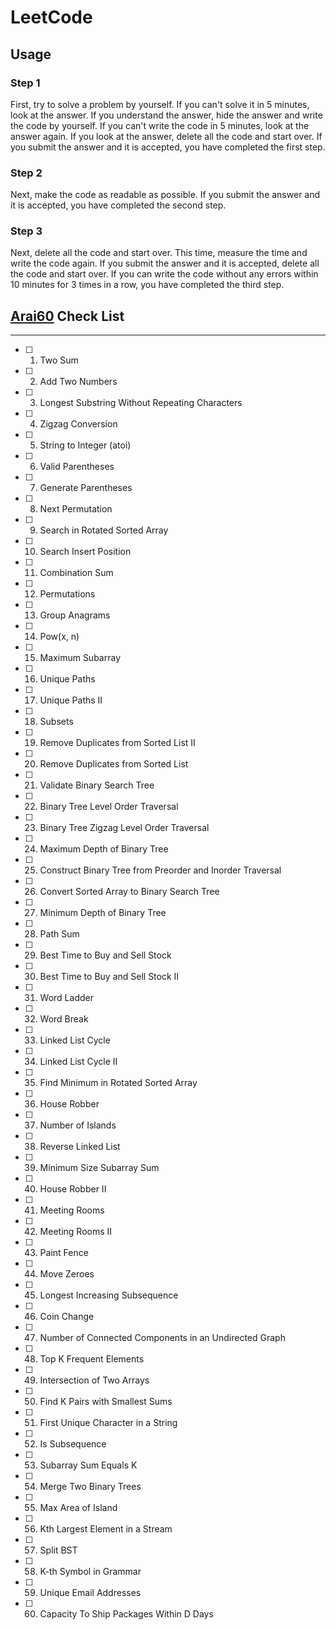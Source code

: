 # LeetCode

## Usage
### Step 1
First, try to solve a problem by yourself. If you can't solve it in 5 minutes, look at the answer. If you understand the answer, hide the answer and write the code by yourself. If you can't write the code in 5 minutes, look at the answer again. If you look at the answer, delete all the code and start over. If you submit the answer and it is accepted, you have completed the first step.

### Step 2
Next, make the code as readable as possible. If you submit the answer and it is accepted, you have completed the second step.

### Step 3
Next, delete all the code and start over. This time, measure the time and write the code again. If you submit the answer and it is accepted, delete all the code and start over. If you can write the code without any errors within 10 minutes for 3 times in a row, you have completed the third step.

## [Arai60](https://1kohei1.com/leetcode/) Check List
---

- [ ] 1. Two Sum
- [ ] 2. Add Two Numbers
- [ ] 3. Longest Substring Without Repeating Characters
- [ ] 4. Zigzag Conversion
- [ ] 5. String to Integer (atoi)
- [ ] 6. Valid Parentheses
- [ ] 7. Generate Parentheses
- [ ] 8. Next Permutation
- [ ] 9. Search in Rotated Sorted Array
- [ ] 10. Search Insert Position
- [ ] 11. Combination Sum
- [ ] 12. Permutations
- [ ] 13. Group Anagrams
- [ ] 14. Pow(x, n)
- [ ] 15. Maximum Subarray
- [ ] 16. Unique Paths
- [ ] 17. Unique Paths II
- [ ] 18. Subsets
- [ ] 19. Remove Duplicates from Sorted List II
- [ ] 20. Remove Duplicates from Sorted List
- [ ] 21. Validate Binary Search Tree
- [ ] 22. Binary Tree Level Order Traversal
- [ ] 23. Binary Tree Zigzag Level Order Traversal
- [ ] 24. Maximum Depth of Binary Tree
- [ ] 25. Construct Binary Tree from Preorder and Inorder Traversal
- [ ] 26. Convert Sorted Array to Binary Search Tree
- [ ] 27. Minimum Depth of Binary Tree
- [ ] 28. Path Sum
- [ ] 29. Best Time to Buy and Sell Stock
- [ ] 30. Best Time to Buy and Sell Stock II
- [ ] 31. Word Ladder
- [ ] 32. Word Break
- [ ] 33. Linked List Cycle
- [ ] 34. Linked List Cycle II
- [ ] 35. Find Minimum in Rotated Sorted Array
- [ ] 36. House Robber
- [ ] 37. Number of Islands
- [ ] 38. Reverse Linked List
- [ ] 39. Minimum Size Subarray Sum
- [ ] 40. House Robber II
- [ ] 41. Meeting Rooms
- [ ] 42. Meeting Rooms II
- [ ] 43. Paint Fence
- [ ] 44. Move Zeroes
- [ ] 45. Longest Increasing Subsequence
- [ ] 46. Coin Change
- [ ] 47. Number of Connected Components in an Undirected Graph
- [ ] 48. Top K Frequent Elements
- [ ] 49. Intersection of Two Arrays
- [ ] 50. Find K Pairs with Smallest Sums
- [ ] 51. First Unique Character in a String
- [ ] 52. Is Subsequence
- [ ] 53. Subarray Sum Equals K
- [ ] 54. Merge Two Binary Trees
- [ ] 55. Max Area of Island
- [ ] 56. Kth Largest Element in a Stream
- [ ] 57. Split BST
- [ ] 58. K-th Symbol in Grammar
- [ ] 59. Unique Email Addresses
- [ ] 60. Capacity To Ship Packages Within D Days
